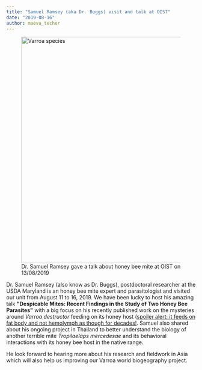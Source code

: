 ```yaml
---
title: "Samuel Ramsey (aka Dr. Buggs) visit and talk at OIST"
date: "2019-08-16"
author: maeva_techer
---
```


<figure>
    <a href="Samuel"><img src="{{ site.url }}{{ site.baseurl }}/images/Sammy.jpg" alt="Varroa species" width="600"></a>
    <figcaption>Dr. Samuel Ramsey gave a talk about honey bee mite at OIST on 13/08/2019</figcaption>
</figure>

Dr. Samuel Ramsey (also know as Dr. Buggs), postdoctoral researcher at the USDA Maryland is an honey bee mite expert and parasitologist and visited our unit from August 11 to 16, 2019. We have been lucky to host his amazing talk __"Despicable Mites: Recent Findings in the Study of Two Honey Bee Parasites"__ with a big focus on his recently published work on the mysteries around *Varroa destructor* feeding on its honey host ([spoiler alert: it feeds on fat body and not hemolymph as though for decades!](https://www.pnas.org/content/116/5/1792). Samuel also shared about his ongoing project in Thailand to better understand the biology of another terrible mite *Tropilaelaps mercedesae* and its behavioral interactions with its honey bee host in the native range.

He look forward to hearing more about his research and fieldwork in Asia which will also help us improving our Varroa world biogeography project.



